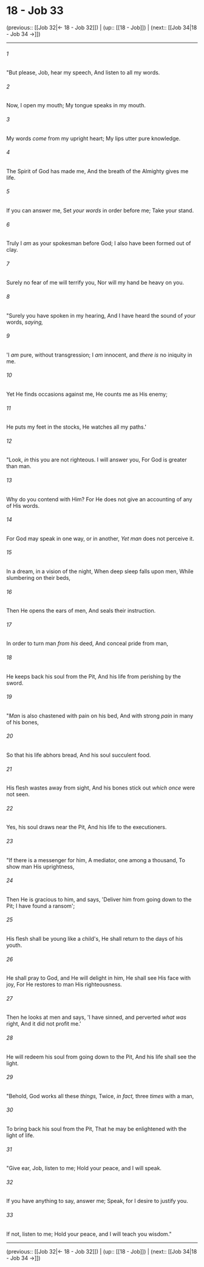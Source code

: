 # 18 - Job 33

(previous:: [[Job 32|← 18 - Job 32]]) | (up:: [[18 - Job]]) | (next:: [[Job 34|18 - Job 34 →]])

***


###### 1 
"But please, Job, hear my speech, And listen to all my words. 

###### 2 
Now, I open my mouth; My tongue speaks in my mouth. 

###### 3 
My words _come_ from my upright heart; My lips utter pure knowledge. 

###### 4 
The Spirit of God has made me, And the breath of the Almighty gives me life. 

###### 5 
If you can answer me, Set _your words_ in order before me; Take your stand. 

###### 6 
Truly I _am_ as your spokesman before God; I also have been formed out of clay. 

###### 7 
Surely no fear of me will terrify you, Nor will my hand be heavy on you. 

###### 8 
"Surely you have spoken in my hearing, And I have heard the sound of _your_ words, _saying,_ 

###### 9 
'I _am_ pure, without transgression; I _am_ innocent, and _there is_ no iniquity in me. 

###### 10 
Yet He finds occasions against me, He counts me as His enemy; 

###### 11 
He puts my feet in the stocks, He watches all my paths.' 

###### 12 
"Look, _in_ this you are not righteous. I will answer you, For God is greater than man. 

###### 13 
Why do you contend with Him? For He does not give an accounting of any of His words. 

###### 14 
For God may speak in one way, or in another, _Yet man_ does not perceive it. 

###### 15 
In a dream, in a vision of the night, When deep sleep falls upon men, While slumbering on their beds, 

###### 16 
Then He opens the ears of men, And seals their instruction. 

###### 17 
In order to turn man _from his_ deed, And conceal pride from man, 

###### 18 
He keeps back his soul from the Pit, And his life from perishing by the sword. 

###### 19 
"_Man_ is also chastened with pain on his bed, And with strong _pain_ in many of his bones, 

###### 20 
So that his life abhors bread, And his soul succulent food. 

###### 21 
His flesh wastes away from sight, And his bones stick out _which once_ were not seen. 

###### 22 
Yes, his soul draws near the Pit, And his life to the executioners. 

###### 23 
"If there is a messenger for him, A mediator, one among a thousand, To show man His uprightness, 

###### 24 
Then He is gracious to him, and says, 'Deliver him from going down to the Pit; I have found a ransom'; 

###### 25 
His flesh shall be young like a child's, He shall return to the days of his youth. 

###### 26 
He shall pray to God, and He will delight in him, He shall see His face with joy, For He restores to man His righteousness. 

###### 27 
Then he looks at men and says, 'I have sinned, and perverted _what was_ right, And it did not profit me.' 

###### 28 
He will redeem his soul from going down to the Pit, And his life shall see the light. 

###### 29 
"Behold, God works all these _things,_ Twice, _in fact,_ three _times_ with a man, 

###### 30 
To bring back his soul from the Pit, That he may be enlightened with the light of life. 

###### 31 
"Give ear, Job, listen to me; Hold your peace, and I will speak. 

###### 32 
If you have anything to say, answer me; Speak, for I desire to justify you. 

###### 33 
If not, listen to me; Hold your peace, and I will teach you wisdom."

***

(previous:: [[Job 32|← 18 - Job 32]]) | (up:: [[18 - Job]]) | (next:: [[Job 34|18 - Job 34 →]])
